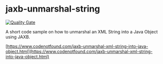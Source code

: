 # jaxb-unmarshal-string

[![Quality Gate](https://sonarcloud.io/api/badges/gate?key=com.codenotfound:jaxb-unmarshal-string)](https://sonarcloud.io/dashboard/index/com.codenotfound:jaxb-unmarshal-string)

A short code sample on how to unmarshal an XML String into a Java Object using JAXB.

[https://www.codenotfound.com/jaxb-unmarshal-xml-string-into-java-object.html](https://www.codenotfound.com/jaxb-unmarshal-xml-string-into-java-object.html)

